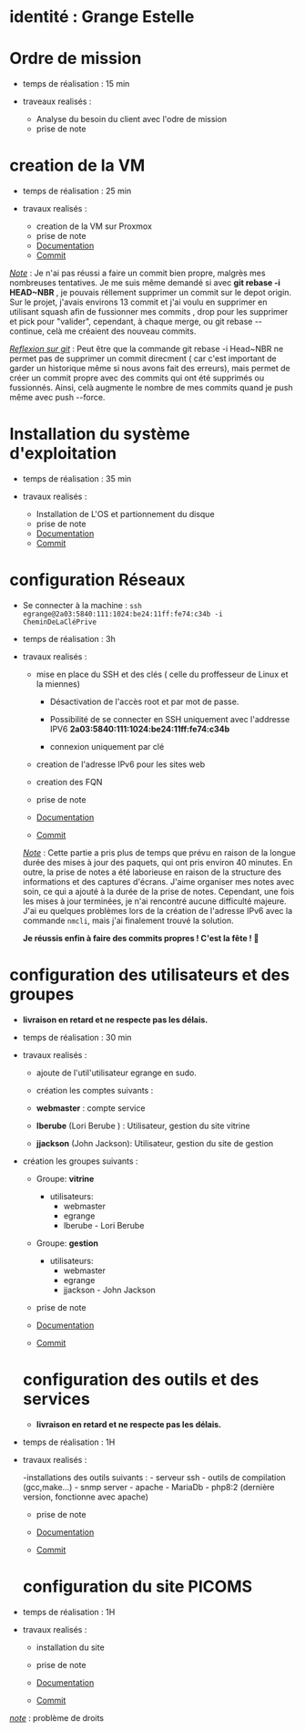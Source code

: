 # identité : Grange Estelle

# Ordre de mission
- temps de réalisation : 15 min

- traveaux realisés :
    - Analyse du besoin du client avec l'odre de mission
    - prise de note

# creation de la VM
- temps de réalisation : 25 min

- travaux realisés :
    - creation de la VM sur Proxmox
    - prise de note

    * [Documentation](documentation/Creation-VM-Rocky.md)
    * [Commit](https://github.com/CFAI2024-CPLR/projet_web/commit/c568257da6ac66c5088469404f08e9a20253864e#)

<u>*Note*</u> : Je n'ai pas réussi a faire un commit bien propre, malgrès mes nombreuses tentatives. Je me suis même demandé si avec **git rebase -i HEAD~NBR** , je pouvais réllement supprimer un commit sur le depot origin. Sur le projet, j'avais environs 13 commit et j'ai voulu en supprimer en utilisant squash afin de fussionner mes commits , drop pour les supprimer et pick pour "valider", cependant, à chaque merge, ou git rebase --continue, celà me créaient des nouveau commits. 

<u>*Reflexion sur git*</u> : Peut être que la commande git rebase -i Head~NBR ne permet pas de supprimer un commit direcment ( car c'est important de garder un historique même si nous avons fait des erreurs), mais permet de créer un commit propre avec des commits qui ont été supprimés ou fussionnés. Ainsi, celà augmente le nombre de mes commits quand je push même avec push --force.  

# Installation du système d'exploitation

- temps de réalisation : 35 min

- travaux realisés :
    - Installation de L'OS et partionnement du disque
    - prise de note

    * [Documentation](documentation/Creation-VM-Rocky.md)
    * [Commit](https://github.com/CFAI2024-CPLR/projet_web/commit/https://github.com/CFAI2024-CPLR/projet_web/commit/1ab0937c665d90b8dbe9ca0080989531d0f0b046#)


# configuration Réseaux

- Se connecter à la machine : `ssh  egrange@2a03:5840:111:1024:be24:11ff:fe74:c34b -i CheminDeLaCléPrive`

- temps de réalisation : 3h

- travaux realisés :
    - mise en place du SSH et des clés ( celle du proffesseur de Linux et la miennes)
       
        - Désactivation de l'accès root et par mot de passe.

        - Possibilité de se connecter en SSH uniquement avec l'addresse IPV6 **2a03:5840:111:1024:be24:11ff:fe74:c34b**

        - connexion uniquement par clé

    - creation de l'adresse IPv6 pour les sites web

    - creation des FQN

    - prise de note

    * [Documentation](documentation/3-Configuration%20-RESEAUX.md)

    * [Commit](https://github.com/CFAI2024-CPLR/projet_web/commit/6c9674af1488d8a343cbe168f36b612f46e8bf79)

    <u>*Note*</u> : Cette partie a pris plus de temps que prévu en raison de la longue durée des mises à jour des paquets, qui ont pris environ 40 minutes. En outre, la prise de notes a été laborieuse en raison  de la structure des informations et des captures d'écrans. J'aime organiser mes notes avec soin, ce qui a ajouté à la durée de la prise de notes. Cependant, une fois les mises à jour terminées, je n'ai rencontré aucune difficulté majeure. J'ai eu quelques problèmes lors de la création de l'adresse IPv6 avec la commande `nmcli`, mais j'ai finalement trouvé la solution.

    **Je réussis enfin à faire des commits propres ! C'est la fête ! 🎉**


# configuration des utilisateurs et des groupes

- **livraison en retard et ne respecte pas les délais.**

- temps de réalisation : 30 min

- travaux realisés :

    - ajoute de l'util'utilisateur egrange en sudo.

    - création les comptes suivants :

    - **webmaster** : compte service
    - **lberube** (Lori Berube ) : Utilisateur, gestion du site vitrine
    - **jjackson** (John Jackson): Utilisateur, gestion du site de gestion

- création les groupes suivants :

    - Groupe: **vitrine**
        - utilisateurs:
            - webmaster
            - egrange
            - lberube - Lori Berube

    - Groupe: **gestion**
        - utilisateurs:
            - webmaster
            - egrange
            - jjackson - John Jackson

    - prise de note

    * [Documentation](documentation/4-Creation-Utilisateur-Groupes.md)

    * [Commit](https://github.com/CFAI2024-CPLR/projet_web/commit/9ed83690d87c94e89c8b99553cb97fd662dc234d#)

    # configuration des outils et des services

    - **livraison en retard et ne respecte pas les délais.**

- temps de réalisation : 1H

- travaux realisés :

    -installations des outils suivants :
        - serveur ssh
        - outils de compilation (gcc,make...)
        - snmp server
        - apache
        - MariaDb
        - php8:2 (dernière version, fonctionne avec apache)

    - prise de note

    * [Documentation](documentation/5-Outils%20et%20services.md)

    * [Commit](https://github.com/CFAI2024-CPLR/projet_web/commit/e605b14a8e857bdd8e9c0a108a6c70e905fe4dad)

    # configuration du site PICOMS 

- temps de réalisation : 1H

- travaux realisés :

    - installation du site

    - prise de note

     * [Documentation](documentation/6-Sites-Webs.md)

    * [Commit](https://github.com/CFAI2024-CPLR/projet_web/commit/e605b14a8e857bdd8e9c0a108a6c70e905fe4dad)

*<u>note</u>* : problème de droits